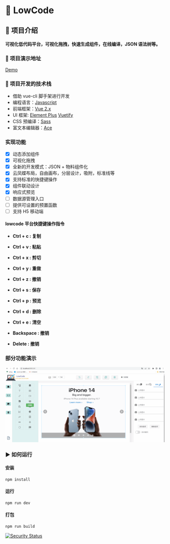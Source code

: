 # 🚩 LowCode

## 📝 项目介绍

#### 可视化低代码平台，可视化拖拽，快速生成组件，在线编译，JSON 语法树等。

### 📌 项目演示地址

[Demo](https://leoyongyuan.github.io/YouthCamp-lowcode/dist/index.html#/)

### 🔑 项目开发的技术栈

- 借助 vue-cli 脚手架进行开发
- 编程语言：[Javascript](https://www.javascript.com/)
- 前端框架：[Vue 2.x](https://cn.vuejs.org/)
- UI 框架: [Element Plus](https://element-plus.org/zh-CN/#/zh-CN) [Vuetify](https://vuetifyjs.com/zh-Hans/)
- CSS 预编译：[Sass](https://sass.bootcss.com/documentation)
- 富文本编辑器：[Ace](https://ace.c9.io/)

### 实现功能

- [x] 动态添加组件
- [x] 可视化拖拽
- [x] 全新的开发模式：JSON + 物料组件化
- [x] 云凤蝶布局，自由画布，分层设计，吸附，标准线等
- [x] 支持标准的快捷键操作
- [x] 组件联动设计
- [x] 响应式预览
- [ ] 数据源管理入口
- [ ] 提供可设置的预置函数
- [ ] 支持 H5 移动端

#### lowcode 平台快捷键操作指令

- **Ctrl + c : 复制**

- **Ctrl + v : 粘贴**

- **Ctrl + x : 剪切**

- **Ctrl + y : 重做**

- **Ctrl + z : 撤销**

- **Ctrl + s : 保存**

- **Ctrl + p : 预览**

- **Ctrl + d : 删除**

- **Ctrl + e : 清空**

- **Backspace : 撤销**

- **Delete : 撤销**

### 部分功能演示

![image](https://github.com/leoyongyuan/YouthCamp-lowcode/blob/master/src/assets/show1.gif)

### ▶ 如何运行

#### 安装

```
npm install
```

#### 运行

```
npm run dev
```

#### 打包

```
npm run build
```

[![Security Status](https://www.murphysec.com/platform3/v3/badge/1609252837319450624.svg)](https://www.murphysec.com/accept?code=a7fe924cb22c125ea703c046cc836b6c&type=1&from=2&t=1)
